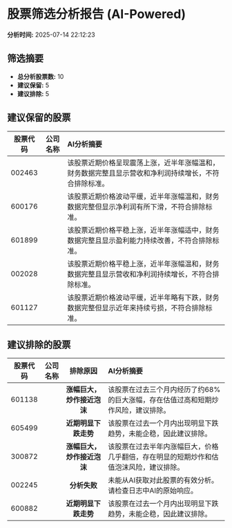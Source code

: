 # 股票筛选分析报告 (AI-Powered)

**分析时间:** 2025-07-14 22:12:23

## 筛选摘要

- **总分析股票数:** 10
- **建议保留:** 5
- **建议排除:** 5

## 建议保留的股票

| 股票代码 | 公司名称 | AI分析摘要 |
|:---:|:---:|:---|
| 002463 |  | 该股票近期价格呈现震荡上涨，近半年涨幅温和，财务数据完整且显示营收和净利润持续增长，不符合排除标准。 |
| 600176 |  | 该股票近期价格波动平缓，近半年涨幅温和，财务数据完整但显示净利润有所下滑，不符合排除标准。 |
| 601899 |  | 该股票近期价格平稳上涨，近半年涨幅适中，财务数据完整且显示盈利能力持续改善，不符合排除标准。 |
| 002028 |  | 该股票近期价格平稳上涨，近半年涨幅温和，财务数据完整且显示营收和净利润持续增长，不符合排除标准。 |
| 601127 |  | 该股票近期价格波动平缓，近半年略有下跌，财务数据完整但显示近年来持续亏损，不符合排除标准。 |

## 建议排除的股票

| 股票代码 | 公司名称 | 排除原因 | AI分析摘要 |
|:---:|:---:|:---:|:---|
| 601138 |  | **涨幅巨大，炒作接近泡沫** | 该股票在过去三个月内经历了约68%的巨大涨幅，存在估值过高和短期炒作风险，建议排除。 |
| 605499 |  | **近期明显下跌走势** | 该股票在过去一个月内出现明显下跌趋势，未能企稳，因此建议排除。 |
| 300872 |  | **涨幅巨大，炒作接近泡沫** | 该股票在过去半年内涨幅巨大，价格几乎翻倍，存在明显的短期炒作和估值泡沫风险，建议排除。 |
| 002245 |  | **分析失败** | 未能从AI获取对此股票的有效分析。请检查日志中AI的原始响应。 |
| 600882 |  | **近期明显下跌走势** | 该股票在过去一个月内出现明显下跌趋势，未能企稳，因此建议排除。 |
